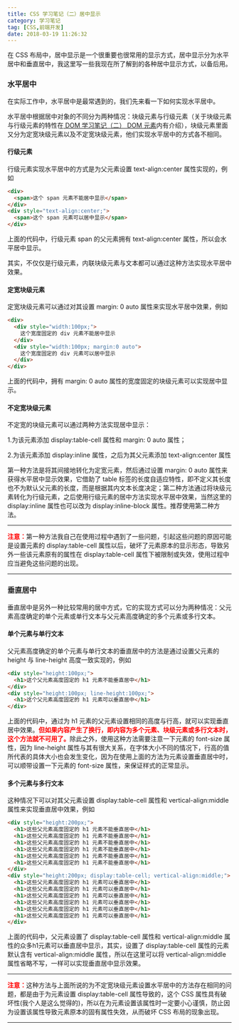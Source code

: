 ```yaml
---
title: CSS 学习笔记（二）居中显示
category: 学习笔记
tag: [CSS,前端开发]
date: 2018-03-19 11:26:32
---
```


在 CSS 布局中，居中显示是一个很重要也很常用的显示方式，居中显示分为水平居中和垂直居中，我这里写一些我现在所了解到的各种居中显示方式，以备后用。<!--more-->

### 水平居中

在实际工作中，水平居中是最常遇到的，我们先来看一下如何实现水平居中。

水平居中根据居中对象的不同分为两种情况：块级元素与行级元素（关于块级元素与行级元素的特性在[ DOM 学习笔记（二） DOM 元素](https://kannnnng.github.io/2017/02/17/DOM%e5%ad%a6%e4%b9%a0%e7%ac%94%e8%ae%b0%ef%bc%88%e4%ba%8c%ef%bc%89DOM%e5%85%83%e7%b4%a0/)内有介绍），块级元素里面又分为定宽块级元素以及不定宽块级元素，他们实现水平居中的方式各不相同。

#### 行级元素

行级元素实现水平居中的方式是为父元素设置 text-align:center 属性实现的，例如

``` html
<div>
  <span>这个 span 元素不能居中显示</span>
</div>
<div style="text-align:center;">
  <span>这个 span 元素可以居中显示</span>
</div>
```

上面的代码中，行级元素 span 的父元素拥有 text-align:center 属性，所以会水平居中显示。

其实，不仅仅是行级元素，内联块级元素与文本都可以通过这种方法实现水平居中效果。

#### 定宽块级元素

定宽块级元素可以通过对其设置 margin: 0 auto 属性来实现水平居中效果，例如

``` html
<div>
  <div style="width:100px;">
    这个宽度固定的 div 元素不能居中显示
  </div>
  <div style="width:100px; margin:0 auto">
    这个宽度固定的 div 元素可以居中显示
  </div>
</div>
```

上面的代码中，拥有 margin: 0 auto 属性的宽度固定的块级元素可以实现居中显示。

#### 不定宽块级元素
不定宽的块级元素可以通过两种方法实现居中显示：

1.为该元素添加 display:table-cell 属性和 margin: 0 auto 属性；

2.为该元素添加 display:inline 属性，之后为其父元素添加 text-align:center 属性

第一种方法是将其间接地转化为定宽元素，然后通过设置 margin: 0 auto 属性来获得水平居中显示效果，它借助了 table 标签的长度自适应特性，即不定义其长度也不为默认父元素的长度，而是根据其内文本长度决定；第二种方法通过将块级元素转化为行级元素，之后使用行级元素的居中方法实现水平居中效果，当然这里的 display:inline 属性也可以改为 display:inline-block 属性。推荐使用第二种方法。

___
<span style="color: red; font-weight: bold">注意：</span>第一种方法我自己在使用过程中遇到了一些问题，引起这些问题的原因可能是设置元素的 display:table-cell 属性以后，破坏了元素原本的显示形态，导致另外一些该元素原有的属性在 display:table-cell 属性下被限制或失效，使用过程中应当避免这些问题的出现。
___

### 垂直居中
垂直居中是另外一种比较常用的居中方式，它的实现方式可以分为两种情况：父元素高度确定的单个元素或单行文本与父元素高度确定的多个元素或多行文本。

#### 单个元素与单行文本
父元素高度确定的单个元素与单行文本的垂直居中的方法是通过设置父元素的 height 与 line-height 高度一致实现的，例如
``` html
<div style="height:100px;">
  <h1>这个父元素高度固定的 h1 元素不能垂直居中</h1>
</div>
<div style="height:100px; line-height:100px;">
  <h1>这个父元素高度固定的 h1 元素可以垂直居中</h1>
</div>
```
上面的代码中，通过为 h1 元素的父元素设置相同的高度与行高，就可以实现垂直居中效果。<span style="color: red; font-weight: bold">但如果内容产生了换行，即内容为多个元素、块级元素或多行文本时，这个方法就不可用了。</span>除此之外，使用这种方法需要注意一下元素的 font-size 属性，因为 line-height 属性与其有很大关系，在字体大小不同的情况下，行高的值所代表的具体大小也会发生变化，因为在使用上面的方法为元素设置垂直居中时，可以顺带设置一下元素的 font-size 属性，来保证样式的正常显示。

#### 多个元素与多行文本
这种情况下可以对其父元素设置 display:table-cell 属性和 vertical-align:middle 属性来实现垂直居中效果，例如
``` html
<div style="height:200px;">
  <h1>这些父元素高度固定的 h1 元素不能垂直居中</h1>
  <h1>这些父元素高度固定的 h1 元素不能垂直居中</h1>
  <h1>这些父元素高度固定的 h1 元素不能垂直居中</h1>
  <h1>这些父元素高度固定的 h1 元素不能垂直居中</h1>
  <h1>这些父元素高度固定的 h1 元素不能垂直居中</h1>
  <h1>这些父元素高度固定的 h1 元素不能垂直居中</h1>
</div>
<div style="height:200px; display:table-cell; vertical-align:middle;">
  <h1>这些父元素高度固定的 h1 元素可以垂直居中</h1>
  <h1>这些父元素高度固定的 h1 元素可以垂直居中</h1>
  <h1>这些父元素高度固定的 h1 元素可以垂直居中</h1>
  <h1>这些父元素高度固定的 h1 元素可以垂直居中</h1>
  <h1>这些父元素高度固定的 h1 元素可以垂直居中</h1>
  <h1>这些父元素高度固定的 h1 元素可以垂直居中</h1>
</div>
```
上面的代码中，父元素设置了 display:table-cell 属性和 vertical-align:middle 属性的众多h1元素可以垂直居中显示，其实，设置了 display:table-cell 属性的元素默认含有 vertical-align:middle 属性，所以在这里可以将 vertical-align:middle 属性省略不写，一样可以实现垂直居中显示效果。
___
<span style="color: red; font-weight: bold">注意：</span>这种方法与上面所说的为不定宽块级元素设置水平居中的方法存在相同的问题，都是由于为元素设置 display:table-cell 属性导致的，这个 CSS 属性具有破坏性(我个人是这么觉得的)，所以在为元素设置该属性时一定要小心谨慎，防止因为设置该属性导致元素原本的固有属性失效，从而破坏 CSS 布局的现象出现。
___

